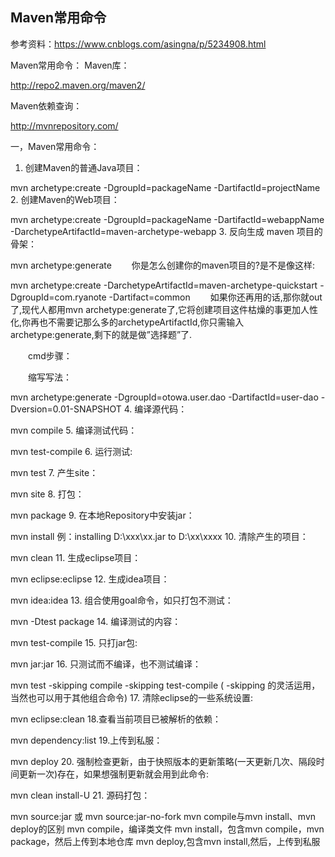 ## Maven常用命令

参考资料：https://www.cnblogs.com/asingna/p/5234908.html

Maven常用命令：
Maven库：

http://repo2.maven.org/maven2/

Maven依赖查询：

http://mvnrepository.com/

一，Maven常用命令：
1. 创建Maven的普通Java项目：

mvn archetype:create
    -DgroupId=packageName
    -DartifactId=projectName
2. 创建Maven的Web项目：

mvn archetype:create
    -DgroupId=packageName
    -DartifactId=webappName
    -DarchetypeArtifactId=maven-archetype-webapp
3. 反向生成 maven 项目的骨架：

mvn archetype:generate
　　你是怎么创建你的maven项目的?是不是像这样:

mvn archetype:create -DarchetypeArtifactId=maven-archetype-quickstart -DgroupId=com.ryanote -Dartifact=common
　　如果你还再用的话,那你就out了,现代人都用mvn archetype:generate了,它将创建项目这件枯燥的事更加人性化,你再也不需要记那么多的archetypeArtifactId,你只需输入archetype:generate,剩下的就是做”选择题”了.

　　cmd步骤：



　　缩写写法：

mvn archetype:generate -DgroupId=otowa.user.dao -DartifactId=user-dao -Dversion=0.01-SNAPSHOT
4. 编译源代码：

mvn compile
5. 编译测试代码：

mvn test-compile
6. 运行测试:

mvn test
7. 产生site：

mvn site
8. 打包：

mvn package
9. 在本地Repository中安装jar：

mvn install
例：installing D:\xxx\xx.jar to D:\xx\xxxx
10. 清除产生的项目：

mvn clean
11. 生成eclipse项目：

mvn eclipse:eclipse
12. 生成idea项目：

mvn idea:idea
13. 组合使用goal命令，如只打包不测试：

mvn -Dtest package
14. 编译测试的内容：

mvn test-compile
15. 只打jar包:

mvn jar:jar
16. 只测试而不编译，也不测试编译：

mvn test -skipping compile -skipping test-compile
 ( -skipping 的灵活运用，当然也可以用于其他组合命令) 
17. 清除eclipse的一些系统设置:

mvn eclipse:clean 
18.查看当前项目已被解析的依赖：

mvn dependency:list
19.上传到私服：

mvn deploy
20. 强制检查更新，由于快照版本的更新策略(一天更新几次、隔段时间更新一次)存在，如果想强制更新就会用到此命令: 

mvn clean install-U
21. 源码打包：

mvn source:jar
或
mvn source:jar-no-fork
mvn compile与mvn install、mvn deploy的区别
mvn compile，编译类文件
mvn install，包含mvn compile，mvn package，然后上传到本地仓库
mvn deploy,包含mvn install,然后，上传到私服